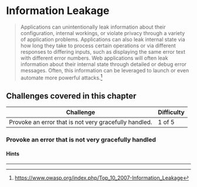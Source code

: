 # Information Leakage

> Applications can unintentionally leak information about their configuration, internal workings, or violate privacy through a variety of application problems. Applications can also leak internal state via how long they take to process certain operations or via different responses to differing inputs, such as displaying the same error text with different error numbers. Web applications will often leak information about their internal state through detailed or debug error messages. Often, this information can be leveraged to launch or even automate more powerful attacks.[^1]

## Challenges covered in this chapter

| Challenge | Difficulty |
| --------- | ---------- |
| Provoke an error that is not very gracefully handled. | 1 of 5 |

### Provoke an error that is not very gracefully handled

#### Hints

----

[^1]: https://www.owasp.org/index.php/Top_10_2007-Information_Leakage
